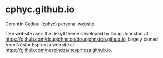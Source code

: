 cphyc.github.io
===============

Corentin Cadiou (cphyc) personal website.

THe website uses the Jekyll theme developed by Doug Johnston at https://github.com/dougjohnston/dougjohnston.github.io, largely cloned from Néstor Espinoza website at https://github.com/nespinoza/nespinoza.github.io.
